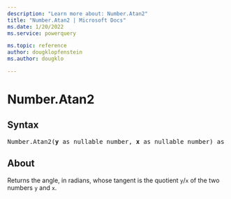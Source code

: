 ```yaml
---
description: "Learn more about: Number.Atan2"
title: "Number.Atan2 | Microsoft Docs"
ms.date: 1/20/2022
ms.service: powerquery

ms.topic: reference
author: dougklopfenstein
ms.author: dougklo

---
```

# Number.Atan2

## Syntax

<pre>
Number.Atan2(<b>y</b> as nullable number, <b>x</b> as nullable number) as nullable number
</pre>
  
## About

Returns the angle, in radians, whose tangent is the quotient `y`/`x` of the two numbers `y` and `x`.
